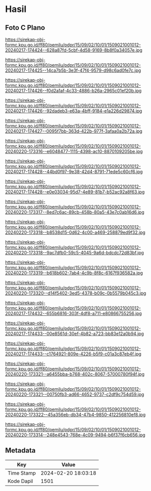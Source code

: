 # Hasil

## Foto C Plano

https://sirekap-obj-formc.kpu.go.id/ff80/pemilu/pdpr/15/09/02/10/01/1509021001012-20240217-174424--628a87fd-5cbf-4d58-9169-8b8f0a34057e.jpg

https://sirekap-obj-formc.kpu.go.id/ff80/pemilu/pdpr/15/09/02/10/01/1509021001012-20240217-174425--14ca7b5b-3e3f-47f4-9579-d98c6ad0fe7c.jpg

https://sirekap-obj-formc.kpu.go.id/ff80/pemilu/pdpr/15/09/02/10/01/1509021001012-20240217-174426--f0d2a1af-4c33-4886-b26a-2965c01ef20b.jpg

https://sirekap-obj-formc.kpu.go.id/ff80/pemilu/pdpr/15/09/02/10/01/1509021001012-20240217-174426--92dadeb3-e63a-4bff-9184-e1a226d29874.jpg

https://sirekap-obj-formc.kpu.go.id/ff80/pemilu/pdpr/15/09/02/10/01/1509021001012-20240217-174427--0095f7bb-363d-422b-977f-3afaa0a2b72a.jpg

https://sirekap-obj-formc.kpu.go.id/ff80/pemilu/pdpr/15/09/02/10/01/1509021001012-20240220-173316--e6048477-1115-4398-ac10-8870109205be.jpg

https://sirekap-obj-formc.kpu.go.id/ff80/pemilu/pdpr/15/09/02/10/01/1509021001012-20240217-174428--44bd0f97-9e38-42d4-8791-71ede5c60cf6.jpg

https://sirekap-obj-formc.kpu.go.id/ff80/pemilu/pdpr/15/09/02/10/01/1509021001012-20240217-174428--e0e03034-95d7-4e89-81b7-b52ac92a8f63.jpg

https://sirekap-obj-formc.kpu.go.id/ff80/pemilu/pdpr/15/09/02/10/01/1509021001012-20240220-173317--8ed7c6ac-89cb-458b-80a5-43e7c0ab16d6.jpg

https://sirekap-obj-formc.kpu.go.id/ff80/pemilu/pdpr/15/09/02/10/01/1509021001012-20240220-173318--b8538d15-0d62-4c00-a469-258879ed9f32.jpg

https://sirekap-obj-formc.kpu.go.id/ff80/pemilu/pdpr/15/09/02/10/01/1509021001012-20240220-173318--9ac7dfb0-59c5-4045-9a6d-bdcdc72d83bf.jpg

https://sirekap-obj-formc.kpu.go.id/ff80/pemilu/pdpr/15/09/02/10/01/1509021001012-20240220-173319--b618b602-7ab4-4c9b-8f8c-6167f936582a.jpg

https://sirekap-obj-formc.kpu.go.id/ff80/pemilu/pdpr/15/09/02/10/01/1509021001012-20240220-173320--d14f5402-3ed5-4378-b09c-0b5579b045c3.jpg

https://sirekap-obj-formc.kpu.go.id/ff80/pemilu/pdpr/15/09/02/10/01/1509021001012-20240217-174432--655b6816-303f-4df8-a711-e80866755256.jpg

https://sirekap-obj-formc.kpu.go.id/ff80/pemilu/pdpr/15/09/02/10/01/1509021001012-20240217-174433--00e8561d-30ef-4b82-a723-bb83e12a0b94.jpg

https://sirekap-obj-formc.kpu.go.id/ff80/pemilu/pdpr/15/09/02/10/01/1509021001012-20240217-174433--c1764921-809e-4226-b5f9-c01a3c87eb4f.jpg

https://sirekap-obj-formc.kpu.go.id/ff80/pemilu/pdpr/15/09/02/10/01/1509021001012-20240220-173321--a6455bba-b768-402c-8067-57000780f94f.jpg

https://sirekap-obj-formc.kpu.go.id/ff80/pemilu/pdpr/15/09/02/10/01/1509021001012-20240220-173321--00750fb3-ad66-4652-9737-c2df9c754d59.jpg

https://sirekap-obj-formc.kpu.go.id/ff80/pemilu/pdpr/15/09/02/10/01/1509021001012-20240220-173322--45a356eb-db34-47b4-9850-412256810ef8.jpg

https://sirekap-obj-formc.kpu.go.id/ff80/pemilu/pdpr/15/09/02/10/01/1509021001012-20240220-173314--248e4543-768e-4c09-9494-b6f37f6cb656.jpg


## Metadata

| Key        | Value               |
| ---------- | ------------------- |
| Time Stamp | 2024-02-20 18:03:18 |
| Kode Dapil | 1501                |



